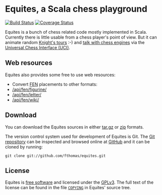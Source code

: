 # Equites, a Scala chess playground
[![Build Status](https://travis-ci.org/fthomas/equites.svg?branch=master)](https://travis-ci.org/fthomas/equites)
[![Coverage Status](https://coveralls.io/repos/fthomas/equites/badge.png?branch=master)](https://coveralls.io/r/fthomas/equites)

Equites is a bunch of chess related code mostly implemented in Scala.
Currently there is little usable from a chess player's point of view.
But it can animate random [Knight's tours][Equites] :-) and [talk with
chess engines][UciEngineVsItself] via the [Universal Chess Interface (UCI)][UCI].

[Equites]: http://equites.timepit.eu/
[UCI]: http://en.wikipedia.org/wiki/Universal_Chess_Interface
[UciEngineVsItself]: https://github.com/fthomas/equites/blob/master/cli/src/main/scala/eu/timepit/equites/cli/UciEngineVsItself.scala

## Web resources

Equites also provides some free to use web resources:

* Convert [FEN] placements to other formats:
 * [/api/fen/figurine/]
 * [/api/fen/letter/]
 * [/api/fen/wiki/]

[FEN]: http://en.wikipedia.org/wiki/Forsyth%E2%80%93Edwards_Notation
[/api/fen/figurine/]: http://equites.timepit.eu/api/fen/figurine/rnbqkbnr/pppppppp/8/8/8/8/PPPPPPPP/RNBQKBNR
[/api/fen/letter/]: http://equites.timepit.eu/api/fen/letter/rnbqkbnr/pppppppp/8/8/4P3/8/PPPP1PPP/RNBQKBNR
[/api/fen/wiki/]: http://equites.timepit.eu/api/fen/wiki/rnbqkbnr/pp1ppppp/8/2p5/4P3/8/PPPP1PPP/RNBQKBNR

## Download

You can download the Equites sources in either [tar.gz][] or [zip][] formats.

[tar.gz]: https://github.com/fthomas/equites/tarball/master
[zip]:    https://github.com/fthomas/equites/zipball/master

The version control system used for development of Equites is Git. The [Git
repository][] can be inspected and browsed online at [GitHub][] and it can
be cloned by running:

    git clone git://github.com/fthomas/equites.git

[Git repository]: http://github.com/fthomas/equites
[GitHub]: http://github.com/

## License

Equites is [free software][] and licensed under the [GPLv3][]. The full text
of the license can be found in the file [`COPYING`][COPYING] in Equites'
source tree.

[free software]: http://www.gnu.org/philosophy/free-sw.html
[GPLv3]: http://www.gnu.org/licenses/gpl-3.0.html
[COPYING]: https://github.com/fthomas/equites/blob/master/COPYING
